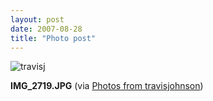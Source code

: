 ```yaml
---
layout: post
date: 2007-08-28
title: "Photo post"
---
```

![travisj](/images/8ee23d9c8852e868fdfba869a91eabd4d40b0ba9b9594ba3cf2d037af04108d2.jpg)

<b>IMG_2719.JPG</b> (via <a href="http://www.flickr.com/photos/travisjohnson/1253116338/">Photos from travisjohnson</a>)